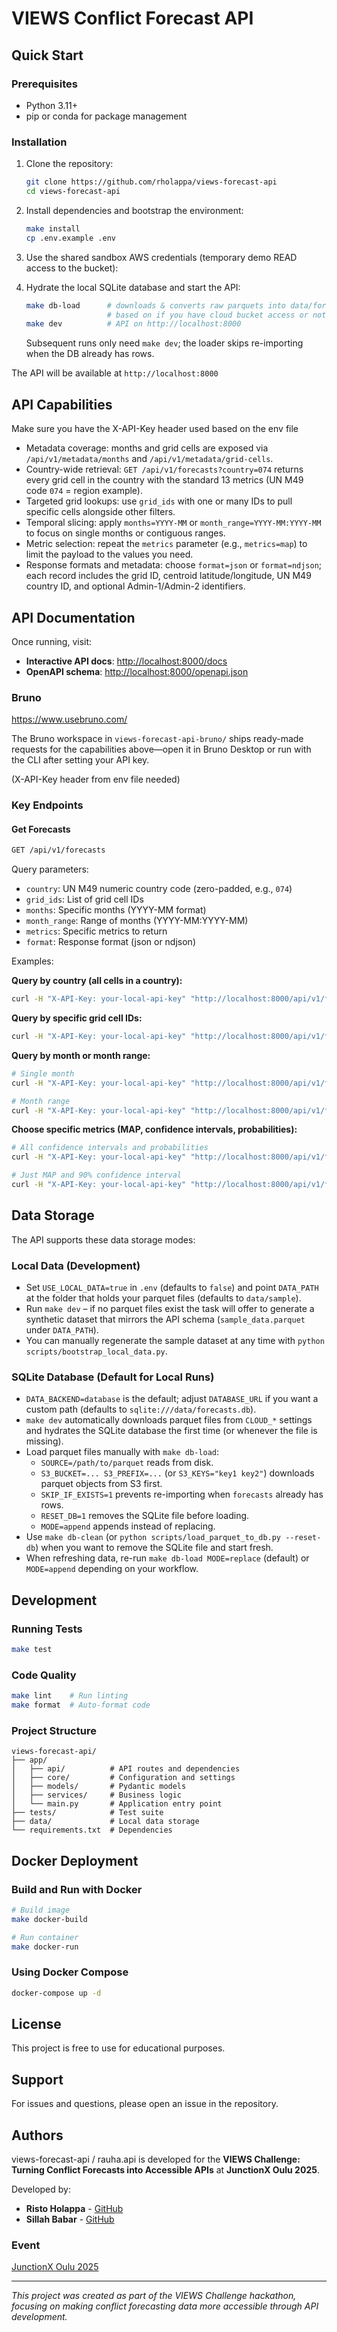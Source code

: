 # VIEWS Conflict Forecast API

## Quick Start

### Prerequisites

- Python 3.11+
- pip or conda for package management

### Installation

1. Clone the repository:

   ```bash
   git clone https://github.com/rholappa/views-forecast-api
   cd views-forecast-api
   ```

2. Install dependencies and bootstrap the environment:

   ```bash
   make install
   cp .env.example .env
   ```

3. Use the shared sandbox AWS credentials (temporary demo READ access to the bucket):

4. Hydrate the local SQLite database and start the API:

   ```bash
   make db-load      # downloads & converts raw parquets into data/forecasts.db use  add RESET_DB=1 if old exists
                     # based on if you have cloud bucket access or not it loads from there full or generates just sample data
   make dev          # API on http://localhost:8000
   ```

   Subsequent runs only need `make dev`; the loader skips re-importing when the DB already has rows.

The API will be available at `http://localhost:8000`

## API Capabilities

Make sure you have the X-API-Key header used based on the env file

- Metadata coverage: months and grid cells are exposed via `/api/v1/metadata/months` and `/api/v1/metadata/grid-cells`.
- Country-wide retrieval: `GET /api/v1/forecasts?country=074` returns every grid cell in the country with the standard 13 metrics (UN M49 code `074` = region example).
- Targeted grid lookups: use `grid_ids` with one or many IDs to pull specific cells alongside other filters.
- Temporal slicing: apply `months=YYYY-MM` or `month_range=YYYY-MM:YYYY-MM` to focus on single months or contiguous ranges.
- Metric selection: repeat the `metrics` parameter (e.g., `metrics=map`) to limit the payload to the values you need.
- Response formats and metadata: choose `format=json` or `format=ndjson`; each record includes the grid ID, centroid latitude/longitude, UN M49 country ID, and optional Admin-1/Admin-2 identifiers.

## API Documentation

Once running, visit:

- **Interactive API docs**: <http://localhost:8000/docs>
- **OpenAPI schema**: <http://localhost:8000/openapi.json>

### Bruno

<https://www.usebruno.com/>

The Bruno workspace in `views-forecast-api-bruno/` ships ready-made requests for the capabilities above—open it in Bruno Desktop or run with the CLI after setting your API key.

(X-API-Key header from env file needed)

### Key Endpoints

#### Get Forecasts

```bash
GET /api/v1/forecasts
```

Query parameters:

- `country`: UN M49 numeric country code (zero-padded, e.g., `074`)
- `grid_ids`: List of grid cell IDs
- `months`: Specific months (YYYY-MM format)
- `month_range`: Range of months (YYYY-MM:YYYY-MM)
- `metrics`: Specific metrics to return
- `format`: Response format (json or ndjson)

Examples:

**Query by country (all cells in a country):**
```bash
curl -H "X-API-Key: your-local-api-key" "http://localhost:8000/api/v1/forecasts?country=074"
```

**Query by specific grid cell IDs:**
```bash
curl -H "X-API-Key: your-local-api-key" "http://localhost:8000/api/v1/forecasts?grid_ids=12001001&grid_ids=12001002"
```

**Query by month or month range:**
```bash
# Single month
curl -H "X-API-Key: your-local-api-key" "http://localhost:8000/api/v1/forecasts?country=074&months=2025-09"

# Month range
curl -H "X-API-Key: your-local-api-key" "http://localhost:8000/api/v1/forecasts?country=074&month_range=2025-08:2025-12"
```

**Choose specific metrics (MAP, confidence intervals, probabilities):**
```bash
# All confidence intervals and probabilities
curl -H "X-API-Key: your-local-api-key" "http://localhost:8000/api/v1/forecasts?country=074&metrics=map&metrics=ci_50_low&metrics=ci_50_high&metrics=ci_90_low&metrics=ci_90_high&metrics=ci_99_low&metrics=ci_99_high&metrics=prob_100&metrics=prob_1000"

# Just MAP and 90% confidence interval
curl -H "X-API-Key: your-local-api-key" "http://localhost:8000/api/v1/forecasts?country=074&months=2025-09&metrics=map&metrics=ci_90_low&metrics=ci_90_high"
```

## Data Storage

The API supports these data storage modes:

### Local Data (Development)

- Set `USE_LOCAL_DATA=true` in `.env` (defaults to `false`) and point `DATA_PATH` at the folder that holds your parquet files (defaults to `data/sample`).
- Run `make dev` – if no parquet files exist the task will offer to generate a synthetic dataset that mirrors the API schema (`sample_data.parquet` under `DATA_PATH`).
- You can manually regenerate the sample dataset at any time with `python scripts/bootstrap_local_data.py`.

### SQLite Database (Default for Local Runs)

- `DATA_BACKEND=database` is the default; adjust `DATABASE_URL` if you want a custom path (defaults to `sqlite:///data/forecasts.db`).
- `make dev` automatically downloads parquet files from `CLOUD_*` settings and hydrates the SQLite database the first time (or whenever the file is missing).
- Load parquet files manually with `make db-load`:
  - `SOURCE=/path/to/parquet` reads from disk.
  - `S3_BUCKET=... S3_PREFIX=...` (or `S3_KEYS="key1 key2"`) downloads parquet objects from S3 first.
  - `SKIP_IF_EXISTS=1` prevents re-importing when `forecasts` already has rows.
  - `RESET_DB=1` removes the SQLite file before loading.
  - `MODE=append` appends instead of replacing.
- Use `make db-clean` (or `python scripts/load_parquet_to_db.py --reset-db`) when you want to remove the SQLite file and start fresh.
- When refreshing data, re-run `make db-load MODE=replace` (default) or `MODE=append` depending on your workflow.

## Development

### Running Tests

```bash
make test
```

### Code Quality

```bash
make lint    # Run linting
make format  # Auto-format code
```

### Project Structure

```
views-forecast-api/
├── app/
│   ├── api/          # API routes and dependencies
│   ├── core/         # Configuration and settings
│   ├── models/       # Pydantic models
│   ├── services/     # Business logic
│   └── main.py       # Application entry point
├── tests/            # Test suite
├── data/             # Local data storage
└── requirements.txt  # Dependencies
```

## Docker Deployment

### Build and Run with Docker

```bash
# Build image
make docker-build

# Run container
make docker-run
```

### Using Docker Compose

```bash
docker-compose up -d
```

## License

This project is free to use for educational purposes.

## Support

For issues and questions, please open an issue in the repository.

## Authors

views-forecast-api / rauha.api is developed for the **VIEWS Challenge: Turning Conflict Forecasts into Accessible APIs** at **JunctionX Oulu 2025**.

Developed by:

- **Risto Holappa** - [GitHub](https://github.com/RHolappa)
- **Sillah Babar** - [GitHub](https://github.com/Sillah-Babar)

### Event

[JunctionX Oulu 2025](https://eu.junctionplatform.com/)

---

*This project was created as part of the VIEWS Challenge hackathon, focusing on making conflict forecasting data more accessible through API development.*
